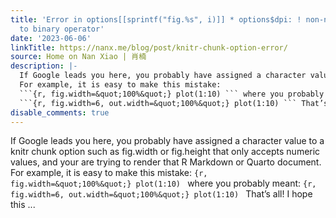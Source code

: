 ```yaml
---
title: 'Error in options[[sprintf("fig.%s", i)]] * options$dpi: ! non-numeric argument
  to binary operator'
date: '2023-06-06'
linkTitle: https://nanx.me/blog/post/knitr-chunk-option-error/
source: Home on Nan Xiao | 肖楠
description: |-
  If Google leads you here, you probably have assigned a character value to a knitr chunk option such as fig.width or fig.height that only accepts numeric values, and your are trying to render that R Markdown or Quarto document.
  For example, it is easy to make this mistake:
  ```{r, fig.width=&quot;100%&quot;} plot(1:10) ``` where you probably meant:
  ```{r, fig.width=6, out.width=&quot;100%&quot;} plot(1:10) ``` That’s all! I hope this ...
disable_comments: true
---
```

If Google leads you here, you probably have assigned a character value to a knitr chunk option such as fig.width or fig.height that only accepts numeric values, and your are trying to render that R Markdown or Quarto document.
For example, it is easy to make this mistake:
```{r, fig.width=&quot;100%&quot;} plot(1:10) ``` where you probably meant:
```{r, fig.width=6, out.width=&quot;100%&quot;} plot(1:10) ``` That’s all! I hope this ...